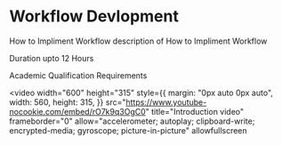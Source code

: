<h1>Workflow Devlopment</h1>

How to Impliment Workflow
description of How to Impliment Workflow

Duration
upto 12 Hours

Academic Qualification
Requirements

<video
    width="600"
    height="315"
    style={{ margin: "0px auto 0px auto", width: 560, height: 315, }}
    src="https://www.youtube-nocookie.com/embed/rO7k9q3OgC0"
    title="Introduction video"
    frameborder="0"
    allow="accelerometer; autoplay; clipboard-write; encrypted-media; gyroscope; picture-in-picture"
    allowfullscreen
></video>

